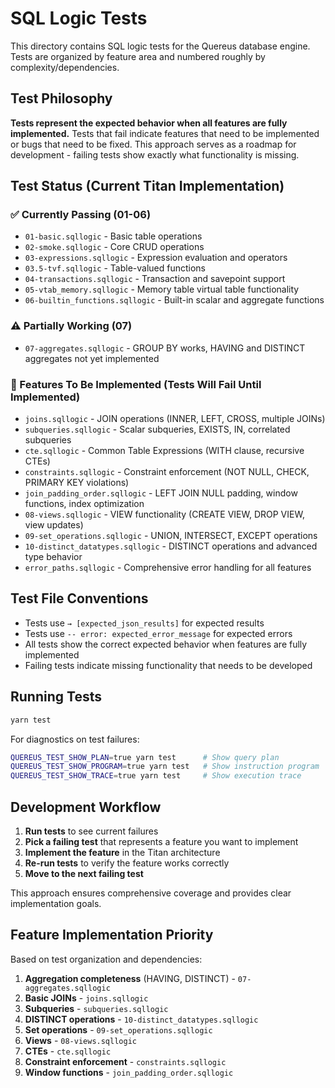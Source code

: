 # SQL Logic Tests

This directory contains SQL logic tests for the Quereus database engine. Tests are organized by feature area and numbered roughly by complexity/dependencies.

## Test Philosophy

**Tests represent the expected behavior when all features are fully implemented.** Tests that fail indicate features that need to be implemented or bugs that need to be fixed. This approach serves as a roadmap for development - failing tests show exactly what functionality is missing.

## Test Status (Current Titan Implementation)

### ✅ Currently Passing (01-06)
- `01-basic.sqllogic` - Basic table operations
- `02-smoke.sqllogic` - Core CRUD operations 
- `03-expressions.sqllogic` - Expression evaluation and operators
- `03.5-tvf.sqllogic` - Table-valued functions
- `04-transactions.sqllogic` - Transaction and savepoint support
- `05-vtab_memory.sqllogic` - Memory table virtual table functionality
- `06-builtin_functions.sqllogic` - Built-in scalar and aggregate functions

### ⚠️ Partially Working (07)
- `07-aggregates.sqllogic` - GROUP BY works, HAVING and DISTINCT aggregates not yet implemented

### 🚧 Features To Be Implemented (Tests Will Fail Until Implemented)
- `joins.sqllogic` - JOIN operations (INNER, LEFT, CROSS, multiple JOINs)
- `subqueries.sqllogic` - Scalar subqueries, EXISTS, IN, correlated subqueries
- `cte.sqllogic` - Common Table Expressions (WITH clause, recursive CTEs)
- `constraints.sqllogic` - Constraint enforcement (NOT NULL, CHECK, PRIMARY KEY violations)
- `join_padding_order.sqllogic` - LEFT JOIN NULL padding, window functions, index optimization
- `08-views.sqllogic` - VIEW functionality (CREATE VIEW, DROP VIEW, view updates)
- `09-set_operations.sqllogic` - UNION, INTERSECT, EXCEPT operations
- `10-distinct_datatypes.sqllogic` - DISTINCT operations and advanced type behavior
- `error_paths.sqllogic` - Comprehensive error handling for all features

## Test File Conventions

- Tests use `→ [expected_json_results]` for expected results
- Tests use `-- error: expected_error_message` for expected errors  
- All tests show the correct expected behavior when features are fully implemented
- Failing tests indicate missing functionality that needs to be developed

## Running Tests

```bash
yarn test
```

For diagnostics on test failures:
```bash
QUEREUS_TEST_SHOW_PLAN=true yarn test      # Show query plan
QUEREUS_TEST_SHOW_PROGRAM=true yarn test   # Show instruction program  
QUEREUS_TEST_SHOW_TRACE=true yarn test     # Show execution trace
```

## Development Workflow

1. **Run tests** to see current failures
2. **Pick a failing test** that represents a feature you want to implement
3. **Implement the feature** in the Titan architecture
4. **Re-run tests** to verify the feature works correctly
5. **Move to the next failing test**

This approach ensures comprehensive coverage and provides clear implementation goals.

## Feature Implementation Priority

Based on test organization and dependencies:

1. **Aggregation completeness** (HAVING, DISTINCT) - `07-aggregates.sqllogic`
2. **Basic JOINs** - `joins.sqllogic` 
3. **Subqueries** - `subqueries.sqllogic`
4. **DISTINCT operations** - `10-distinct_datatypes.sqllogic`
5. **Set operations** - `09-set_operations.sqllogic`
6. **Views** - `08-views.sqllogic`
7. **CTEs** - `cte.sqllogic`
8. **Constraint enforcement** - `constraints.sqllogic`
9. **Window functions** - `join_padding_order.sqllogic`
